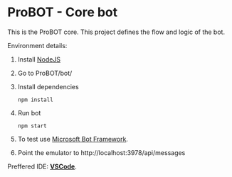 # ProBOT - Core bot

This is the ProBOT core. This project defines the flow and logic of the bot.

Environment details:

1. Install [NodeJS](https://nodejs.org/en/download/)
2. Go to ProBOT/bot/
3. Install dependencies

    ``` npm install ```

4. Run bot

    ``` npm start ```

5. To test use [Microsoft Bot Framework](https://github.com/Microsoft/BotFramework-Emulator/releases/tag/v3.5.31).
6. Point the emulator to http://localhost:3978/api/messages

Preffered IDE: [**VSCode**](https://code.visualstudio.com/).

    